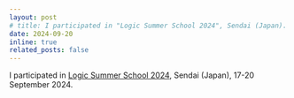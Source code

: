 ```yaml
---
layout: post
# title: I participated in "Logic Summer School 2024", Sendai (Japan).
date: 2024-09-20
inline: true
related_posts: false
---
```


I participated in <a href="https://sites.google.com/view/logic-summer-school-2024">Logic Summer School 2024</a>, Sendai (Japan), 17-20 September 2024.